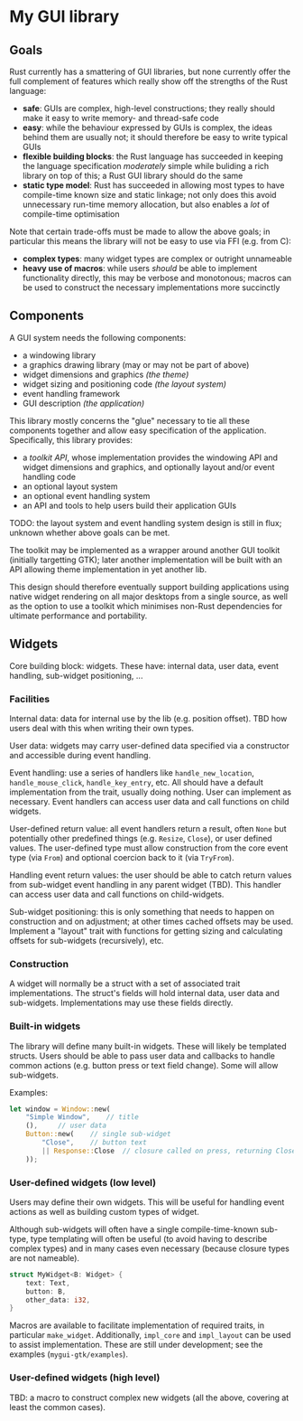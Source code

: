 My GUI library
==========


Goals
------

Rust currently has a smattering of GUI libraries, but none currently offer the
full complement of features which really show off the strengths of the Rust
language:

-   **safe**: GUIs are complex, high-level constructions; they really should
    make it easy to write memory- and thread-safe code
-   **easy**: while the behaviour expressed by GUIs is complex, the ideas behind
    them are usually not; it should therefore be easy to write typical GUIs
-   **flexible building blocks**: the Rust language has succeeded in keeping the
    language specification *moderately* simple while buliding a rich library
    on top of this; a Rust GUI library should do the same
-   **static type model**: Rust has succeeded in allowing most types to have
    compile-time known size and static linkage; not only does this avoid
    unnecessary run-time memory allocation, but also enables a *lot*
    of compile-time optimisation

Note that certain trade-offs must be made to allow the above goals; in
particular this means the library will not be easy to use via FFI (e.g. from C):

-   **complex types**: many widget types are complex or outright unnameable
-   **heavy use of macros**: while users *should* be able to implement
    functionality directly, this may be verbose and monotonous; macros can be
    used to construct the necessary implementations more succinctly


Components
---------------

A GUI system needs the following components:

-   a windowing library
-   a graphics drawing library (may or may not be part of above)
-   widget dimensions and graphics *(the theme)*
-   widget sizing and positioning code *(the layout system)*
-   event handling framework
-   GUI description *(the application)*

This library mostly concerns the "glue" necessary to tie all these components
together and allow easy specification of the application. Specifically, this
library provides:

-   a *toolkit API*, whose implementation provides the windowing API and widget
    dimensions and graphics, and optionally layout and/or event handling code
-   an optional layout system
-   an optional event handling system
-   an API and tools to help users build their application GUIs

TODO: the layout system and event handling system design is still in flux;
unknown whether above goals can be met.

The toolkit may be implemented as a wrapper around another GUI toolkit
(initially targetting GTK); later another implementation will be built with an
API allowing theme implementation in yet another lib.

This design should therefore eventually support building applications using
native widget rendering on all major desktops from a single source, as well as
the option to use a toolkit which minimises non-Rust dependencies for ultimate
performance and portability.


Widgets
--------

Core building block: widgets. These have: internal data, user data, event
handling, sub-widget positioning, ...

### Facilities

Internal data: data for internal use by the lib (e.g. position offset).
TBD how users deal with this when writing their own types.

User data: widgets may carry user-defined data specified via a constructor and
accessible during event handling.

Event handling: use a series of handlers like `handle_new_location`,
`handle_mouse_click`, `handle_key_entry`, etc. All should have a default
implementation from the trait, usually doing nothing. User can implement as
necessary. Event handlers can access user data and call functions on child
widgets.

User-defined return value: all event handlers return a result, often `None`
but potentially other predefined things (e.g. `Resize`, `Close`), or user
defined values. The user-defined type must allow construction from the core
event type (via `From`) and optional coercion back to it (via `TryFrom`).

Handling event return values: the user should be able to catch return values
from sub-widget event handling in any parent widget (TBD). This handler can
access user data and call functions on child-widgets.

Sub-widget positioning: this is only something that needs to happen on
construction and on adjustment; at other times cached offsets may be used.
Implement a "layout" trait with functions for getting sizing and calculating
offsets for sub-widgets (recursively), etc.

### Construction

A widget will normally be a struct with a set of associated trait
implementations. The struct's fields will hold internal data, user data and
sub-widgets. Implementations may use these fields directly.

### Built-in widgets

The library will define many built-in widgets. These will likely be templated
structs. Users should be able to pass user data and callbacks to handle
common actions (e.g. button press or text field change). Some will allow
sub-widgets.

Examples:

```rust
let window = Window::new(
    "Simple Window",    // title
    (),     // user data
    Button::new(    // single sub-widget
        "Close",    // button text
        || Response::Close  // closure called on press, returning Close result
    ));
```

### User-defined widgets (low level)

Users may define their own widgets. This will be useful for handling event
actions as well as building custom types of widget.

Although sub-widgets will often have a single compile-time-known sub-type,
type templating will often be useful (to avoid having to describe complex types)
and in many cases even necessary (because closure types are not nameable).

```rust
struct MyWidget<B: Widget> {
    text: Text,
    button: B,
    other_data: i32,
}
```

Macros are available to facilitate implementation of required traits, in
particular `make_widget`. Additionally, `impl_core` and `impl_layout`
can be used to assist implementation. These are still under development;
see the examples (`mygui-gtk/examples`).

### User-defined widgets (high level)

TBD: a macro to construct complex new widgets (all the above, covering at least
the common cases).
